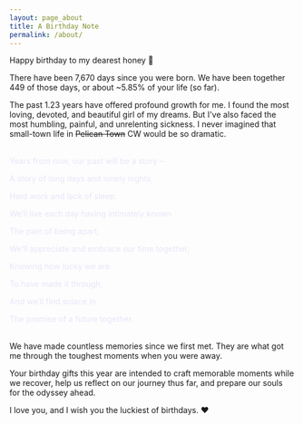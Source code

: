 ```yaml
---
layout: page_about
title: A Birthday Note
permalink: /about/
---
```


Happy birthday to my dearest honey 🎂

There have been 7,670 days since you were born. We have been together 449 of those days, or about ~5.85% of your life (so far). 

The past 1.23 years have offered profound growth for me. I found the most loving, devoted, and beautiful girl of my dreams. But I've also faced the most humbling, painful, and unrelenting sickness. I never imagined that small-town life in ~~Pelican Town~~ CW would be so dramatic.  

<br>
<span style="color:Lavender"> Years from now, our past will be a story – </span>

<span style="color:Lavender">A story of long days and lonely nights,</span>

<span style="color:Lavender">Hard work and lack of sleep.</span>

<span style="color:Lavender">We’ll live each day having intimately known</span>

<span style="color:Lavender">The pain of being apart,</span>

<span style="color:Lavender">We’ll appreciate and embrace our time together,</span>

<span style="color:Lavender">Knowing how lucky we are</span>

<span style="color:Lavender">To have made it through,</span>

<span style="color:Lavender">And we’ll find solace in</span>

<span style="color:Lavender">The promise of a future together.</span>

<br>
We have made countless memories since we first met. They are what got me through the toughest moments when you were away. 

Your birthday gifts this year are intended to craft memorable moments while we recover, help us reflect on our journey thus far, and prepare our souls for the odyssey ahead. 

I love you, and I wish you the luckiest of birthdays. ❤️